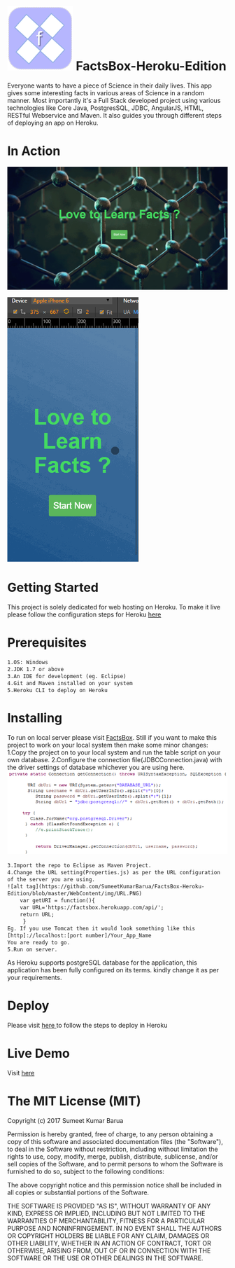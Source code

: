 # ![alt tag](https://github.com/SumeetKumarBarua/FactsBox-Heroku-Edition/blob/master/WebContent/img/logo.png) FactsBox-Heroku-Edition
Everyone wants to have a piece of Science in their daily lives. This app gives some interesting facts in various areas of Science in a random manner. Most importantly it's a Full Stack developed project using various technologies like Core Java, PostgresSQL, JDBC, AngularJS, HTML, RESTful Webservice and Maven. It also guides you through different steps of deploying an app on Heroku.

# In Action
![alt tag](https://github.com/SumeetKumarBarua/FactsBox-Heroku-Edition/blob/master/WebContent/img/first.gif)

![alt tag](https://github.com/SumeetKumarBarua/FactsBox-Heroku-Edition/blob/master/WebContent/img/iphone.gif)

# Getting Started
This project is solely dedicated for web hosting on Heroku. To make it live please follow the configuration steps for Heroku <a href="https://devcenter.heroku.com/articles/getting-started-with-java#set-up">here</a>

# Prerequisites
    1.OS: Windows
    2.JDK 1.7 or above
    3.An IDE for development (eg. Eclipse)
    4.Git and Maven installed on your system
    5.Heroku CLI to deploy on Heroku

# Installing
To run on local server please visit <a href="https://github.com/SumeetKumarBarua/FactsBox">FactsBox</a>. Still if you want to make this project to work on your local system then make some minor changes:
    1.Copy the project on to your local system and run the table script on your own database.
    2.Configure the connection file(JDBCConnection.java) with the driver settings of database whichever you are using here.
    ![alt tag](https://github.com/SumeetKumarBarua/FactsBox-Heroku-Edition/blob/master/WebContent/img/connection.PNG)
    
    3.Import the repo to Eclipse as Maven Project.
    4.Change the URL setting(Properties.js) as per the URL configuration of the server you are using.
    ![alt tag](https://github.com/SumeetKumarBarua/FactsBox-Heroku-Edition/blob/master/WebContent/img/URL.PNG)
        var getURI = function(){
	    var URL='https://factsbox.herokuapp.com/api/';
	    return URL;
         }
    Eg. If you use Tomcat then it would look something like this [http]://localhost:[port number]/Your_App_Name 
    You are ready to go.
    5.Run on server.
As Heroku supports postgreSQL database for the application, this application has been fully configured on its terms. kindly change it as per your requirements.

# Deploy
Please visit <a href="https://devcenter.heroku.com/articles/getting-started-with-java#deploy-the-app">here </a> to follow the steps to deploy in Heroku



# Live Demo
Visit <a href="https://factsbox.herokuapp.com">here</a>

# The MIT License (MIT)

Copyright (c) 2017 Sumeet Kumar Barua

Permission is hereby granted, free of charge, to any person obtaining a copy of this software and associated documentation files (the "Software"), to deal in the Software without restriction, including without limitation the rights to use, copy, modify, merge, publish, distribute, sublicense, and/or sell copies of the Software, and to permit persons to whom the Software is furnished to do so, subject to the following conditions:

The above copyright notice and this permission notice shall be included in all copies or substantial portions of the Software.

THE SOFTWARE IS PROVIDED "AS IS", WITHOUT WARRANTY OF ANY KIND, EXPRESS OR IMPLIED, INCLUDING BUT NOT LIMITED TO THE WARRANTIES OF MERCHANTABILITY, FITNESS FOR A PARTICULAR PURPOSE AND NONINFRINGEMENT. IN NO EVENT SHALL THE AUTHORS OR COPYRIGHT HOLDERS BE LIABLE FOR ANY CLAIM, DAMAGES OR OTHER LIABILITY, WHETHER IN AN ACTION OF CONTRACT, TORT OR OTHERWISE, ARISING FROM, OUT OF OR IN CONNECTION WITH THE SOFTWARE OR THE USE OR OTHER DEALINGS IN THE SOFTWARE.
